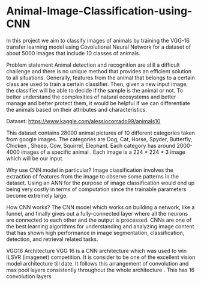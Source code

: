 # Animal-Image-Classification-using-CNN
In this project we aim to classify images of animals by training the VGG-16 transfer learning model using Covolutional Neural Network for a dataset of about 5000 images that include 10 classes of animals.

Problem statement
Animal detection and recognition are still a difficult challenge and there is no unique method that provides an  efficient solution to all situations. 
Generally, features from the animal that belongs to a certain class are used to train a certain classifier. Then, given a new input image, the classifier will be able to decide if the sample is the animal or not. 
To better understand the complexities of natural ecosystems and better manage and better protect them, it would be helpful if we can differentiate the animals based on their attributes and characteristics.

Dataset:
https://www.kaggle.com/alessiocorrado99/animals10

This dataset contains  28000 animal pictures of 10 different categories taken from google images.
The categories are  Dog, Cat, Horse, Spyder, Butterfly, Chicken , Sheep, Cow, Squirrel, Elephant.
Each category has  around 2000-4000  images of a specific  animal .
Each image is a 224 * 224 * 3 image which will be our input.

Why use CNN model in particular? 
Image classification involves the extraction of features from the image to observe some patterns in the dataset. 
Using an ANN for the purpose of image classification would end up being very costly in terms of computation since the trainable parameters become extremely large.

How CNN works?
The CNN model which works on building a network, like a funnel, and finally gives out a fully-connected layer where all the neurons are connected to each other and the output is processed. 
CNNs are one of the best learning algorithms for understanding and analyzing image content that has shown high performance in image segmentation, classification, detection, and retrieval related tasks.

VGG16 Architecture
VGG 16  is a CNN  architecture  which was used to win ILSVR  (imagenet) competition.
It is consider to be one of the excellent vision model architecture till date.
It follows this arrangement of convolution and max pool layers consistently throughout the whole architecture .
This has 16 convolution layers
